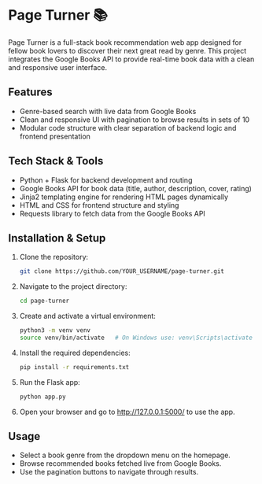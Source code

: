 # Page Turner 📚

Page Turner is a full-stack book recommendation web app designed for fellow book lovers to discover their next great read by genre. This project integrates the Google Books API to provide real-time book data with a clean and responsive user interface.

## Features

- Genre-based search with live data from Google Books  
- Clean and responsive UI with pagination to browse results in sets of 10  
- Modular code structure with clear separation of backend logic and frontend presentation  

## Tech Stack & Tools

- Python + Flask for backend development and routing  
- Google Books API for book data (title, author, description, cover, rating)  
- Jinja2 templating engine for rendering HTML pages dynamically  
- HTML and CSS for frontend structure and styling  
- Requests library to fetch data from the Google Books API  

## Installation & Setup

1. Clone the repository:  
   ```bash
   git clone https://github.com/YOUR_USERNAME/page-turner.git
2. Navigate to the project directory:
   ```bash
   cd page-turner
3. Create and activate a virtual environment:
   ```bash
   python3 -m venv venv
   source venv/bin/activate   # On Windows use: venv\Scripts\activate
4. Install the required dependencies:
   ```bash
   pip install -r requirements.txt
5. Run the Flask app:
   ```bash
   python app.py
6. Open your browser and go to http://127.0.0.1:5000/ to use the app.

## Usage
- Select a book genre from the dropdown menu on the homepage.
- Browse recommended books fetched live from Google Books.
- Use the pagination buttons to navigate through results.

